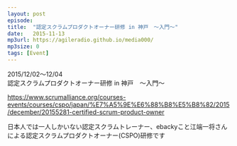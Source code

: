 ```yaml
---
layout: post
episode: 
title:  "認定スクラムプロダクトオーナー研修 in 神戸　〜入門〜"
date:   2015-11-13
mp3url: https://agileradio.github.io/media000/
mp3size: 0
tags: [Event]
---
```


2015/12/02～12/04  
認定スクラムプロダクトオーナー研修 in 神戸　〜入門〜  

https://www.scrumalliance.org/courses-events/courses/cspo/japan/%E7%A5%9E%E6%88%B8%E5%B8%82/2015/december/20155281-certified-scrum-product-owner

日本人では一人しかいない認定スクラムトレーナー、ebackyこと江端一将さんによる認定スクラムプロダクトオーナー(CSPO)研修です  


